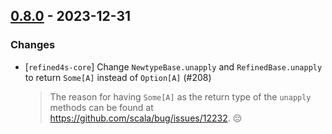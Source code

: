 ## [0.8.0](https://github.com/kevin-lee/refined4s/issues?q=is%3Aissue+is%3Aclosed+-label%3Ainvalid+milestone%3Am8) - 2023-12-31

### Changes

* [`refined4s-core`] Change `NewtypeBase.unapply` and `RefinedBase.unapply` to return `Some[A]` instead of `Option[A]` (#208)

  > The reason for having `Some[A]` as the return type of the `unapply` methods can be found at https://github.com/scala/bug/issues/12232. 😔
